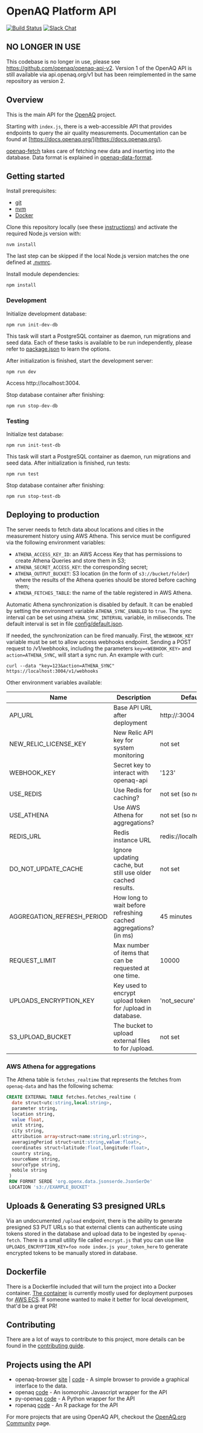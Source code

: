 # OpenAQ Platform API
[![Build Status](https://travis-ci.org/openaq/openaq-api.svg?branch=master)](https://travis-ci.org/openaq/openaq-api)
[![Slack Chat](https://img.shields.io/badge/Chat-Slack-ff69b4.svg "Join us. Anyone is welcome!")](https://openaq-slackin.herokuapp.com/)

## NO LONGER IN USE

This codebase is no longer in use, please see https://github.com/openaq/openaq-api-v2.  Version 1 of the OpenAQ API is still available via api.openaq.org/v1 but has been reimplemented in the same repository as version 2.

## Overview
This is the main API for the [OpenAQ](https://openaq.org) project.

Starting with `index.js`, there is a web-accessible API that provides endpoints to query the air quality measurements. Documentation can be found at [https://docs.openaq.org/](https://docs.openaq.org/).

[openaq-fetch](https://github.com/openaq/openaq-fetch) takes care of fetching new data and inserting into the database. Data format is explained in [openaq-data-format](https://github.com/openaq/openaq-data-format).

## Getting started

Install prerequisites:

- [git](https://git-scm.com)
- [nvm](https://github.com/creationix/nvm)
- [Docker](https://www.docker.com/)

Clone this repository locally (see these [instructions](https://help.github.com/en/articles/cloning-a-repository)) and activate the required Node.js version with:

`nvm install`

The last step can be skipped if the local Node.js version matches the one defined at [.nvmrc](.nvmrc). 

Install module dependencies:

`npm install`

### Development

Initialize development database:

`npm run init-dev-db`

This task will start a PostgreSQL container as daemon, run migrations and seed data. Each of these tasks is available to be run independently, please refer to [package.json](package.json) to learn the options.

After initialization is finished, start the development server:

`npm run dev`

Access http://localhost:3004.

Stop database container after finishing:

`npm run stop-dev-db`

### Testing 

Initialize test database:

`npm run init-test-db`

This task will start a PostgreSQL container as daemon, run migrations and seed data. After initialization is finished, run tests:

`npm run test`

Stop database container after finishing:

`npm run stop-test-db`

## Deploying to production

The server needs to fetch data about locations and cities in the measurement history using AWS Athena. This service must be configured via the following environment variables:

- `ATHENA_ACCESS_KEY_ID`: an AWS Access Key that has permissions to create Athena Queries and store them in S3;
- `ATHENA_SECRET_ACCESS_KEY`: the corresponding secret;
- `ATHENA_OUTPUT_BUCKET`: S3 location (in the form of `s3://bucket/folder`) where the results of the Athena queries should be stored before caching them;
- `ATHENA_FETCHES_TABLE`: the name of the table registered in AWS Athena.

Automatic Athena synchronization is disabled by default. It can be enabled by setting the environment variable `ATHENA_SYNC_ENABLED` to `true`. The sync interval can be set using `ATHENA_SYNC_INTERVAL` variable, in miliseconds. The default interval is set in file [config/default.json](config/default.json).

If needed, the synchronization can be fired manually. First, the `WEBHOOK_KEY` variable must be set to allow access webhooks endpoint. Sending a POST request to /v1/webhooks, including the parameters `key=<WEBHOOK_KEY>` and `action=ATHENA_SYNC`, will start a sync run. An example with curl:

```
curl --data "key=123&action=ATHENA_SYNC" https://localhost:3004/v1/webhooks
```

Other environment variables available:

| Name | Description | Default |
|---|---|---|
| API_URL | Base API URL after deployment | http://<hostname>:3004 |
| NEW_RELIC_LICENSE_KEY | New Relic API key for system monitoring | not set |
| WEBHOOK_KEY | Secret key to interact with openaq-api | '123' |
| USE_REDIS | Use Redis for caching? | not set (so not used) |
| USE_ATHENA | Use AWS Athena for aggregations? | not set (so not used) |
| REDIS_URL | Redis instance URL | redis://localhost:6379 |
| DO_NOT_UPDATE_CACHE | Ignore updating cache, but still use older cached results. | not set |
| AGGREGATION_REFRESH_PERIOD | How long to wait before refreshing cached aggregations? (in ms) | 45 minutes |
| REQUEST_LIMIT | Max number of items that can be requested at one time. | 10000 |
| UPLOADS_ENCRYPTION_KEY | Key used to encrypt upload token for /upload in database. | 'not_secure' |
| S3_UPLOAD_BUCKET | The bucket to upload external files to for /upload. | not set |

### AWS Athena for aggregations


The Athena table is `fetches_realtime` that represents the fetches from `openaq-data` and has the following schema:

```sql
CREATE EXTERNAL TABLE fetches.fetches_realtime (
  date struct<utc:string,local:string>,
  parameter string,
  location string,
  value float,
  unit string,
  city string,
  attribution array<struct<name:string,url:string>>,
  averagingPeriod struct<unit:string,value:float>,
  coordinates struct<latitude:float,longitude:float>,
  country string,
  sourceName string,
  sourceType string,
  mobile string
 )
 ROW FORMAT SERDE 'org.openx.data.jsonserde.JsonSerDe'
 LOCATION 's3://EXAMPLE_BUCKET'
```

## Uploads & Generating S3 presigned URLs

Via an undocumented `/upload` endpoint, there is the ability to generate presigned S3 PUT URLs so that external clients can authenticate using tokens stored in the database and upload data to be ingested by `openaq-fetch`. There is a small utility file called `encrypt.js` that you can use like `UPLOADS_ENCRYPTION_KEY=foo node index.js your_token_here` to generate encrypted tokens to be manually stored in database.

## Dockerfile

There is a Dockerfile included that will turn the project into a Docker container. [The container](https://hub.docker.com/r/flasher/openaq-api/) is currently mostly used for deployment purposes for [AWS ECS](https://aws.amazon.com/ecs/). If someone wanted to make it better for local development, that'd be a great PR!

## Contributing
There are a lot of ways to contribute to this project, more details can be found in the [contributing guide](CONTRIBUTING.md).

## Projects using the API

- openaq-browser [site](http://dolugen.github.io/openaq-browser) | [code](https://github.com/dolugen/openaq-browser) - A simple browser to provide a graphical interface to the data.
- openaq [code](https://github.com/nickolasclarke/openaq) - An isomorphic Javascript wrapper for the API
- py-openaq [code](https://github.com/dhhagan/py-openaq) - A Python wrapper for the API
- ropenaq [code](https://github.com/ropenscilabs/ropenaq) - An R package for the API

For more projects that are using OpenAQ API, checkout the [OpenAQ.org Community](https://openaq.org/#/community) page.
